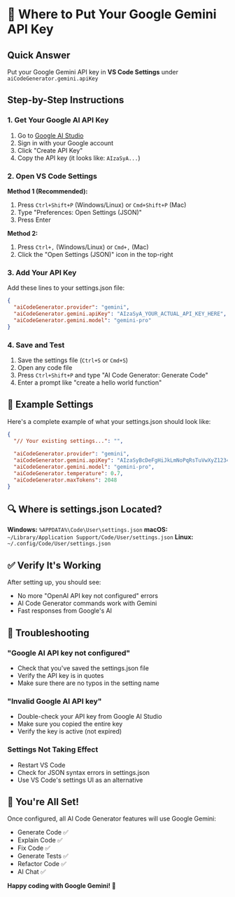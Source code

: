 # 🔑 Where to Put Your Google Gemini API Key

## Quick Answer
Put your Google Gemini API key in **VS Code Settings** under `aiCodeGenerator.gemini.apiKey`

## Step-by-Step Instructions

### 1. Get Your Google AI API Key
1. Go to [Google AI Studio](https://makersuite.google.com/app/apikey)
2. Sign in with your Google account
3. Click "Create API Key"
4. Copy the API key (it looks like: `AIzaSyA...`)

### 2. Open VS Code Settings
**Method 1 (Recommended):**
1. Press `Ctrl+Shift+P` (Windows/Linux) or `Cmd+Shift+P` (Mac)
2. Type "Preferences: Open Settings (JSON)"
3. Press Enter

**Method 2:**
1. Press `Ctrl+,` (Windows/Linux) or `Cmd+,` (Mac)
2. Click the "Open Settings (JSON)" icon in the top-right

### 3. Add Your API Key
Add these lines to your settings.json file:

```json
{
  "aiCodeGenerator.provider": "gemini",
  "aiCodeGenerator.gemini.apiKey": "AIzaSyA_YOUR_ACTUAL_API_KEY_HERE",
  "aiCodeGenerator.gemini.model": "gemini-pro"
}
```

### 4. Save and Test
1. Save the settings file (`Ctrl+S` or `Cmd+S`)
2. Open any code file
3. Press `Ctrl+Shift+P` and type "AI Code Generator: Generate Code"
4. Enter a prompt like "create a hello world function"

## 🎯 Example Settings

Here's a complete example of what your settings.json should look like:

```json
{
  "// Your existing settings...": "",
  
  "aiCodeGenerator.provider": "gemini",
  "aiCodeGenerator.gemini.apiKey": "AIzaSyBcDeFgHiJkLmNoPqRsTuVwXyZ1234567890",
  "aiCodeGenerator.gemini.model": "gemini-pro",
  "aiCodeGenerator.temperature": 0.7,
  "aiCodeGenerator.maxTokens": 2048
}
```

## 🔍 Where is settings.json Located?

**Windows:** `%APPDATA%\Code\User\settings.json`
**macOS:** `~/Library/Application Support/Code/User/settings.json`
**Linux:** `~/.config/Code/User/settings.json`

## ✅ Verify It's Working

After setting up, you should see:
- No more "OpenAI API key not configured" errors
- AI Code Generator commands work with Gemini
- Fast responses from Google's AI

## 🚨 Troubleshooting

### "Google AI API key not configured"
- Check that you've saved the settings.json file
- Verify the API key is in quotes
- Make sure there are no typos in the setting name

### "Invalid Google AI API key"
- Double-check your API key from Google AI Studio
- Make sure you copied the entire key
- Verify the key is active (not expired)

### Settings Not Taking Effect
- Restart VS Code
- Check for JSON syntax errors in settings.json
- Use VS Code's settings UI as an alternative

## 🎉 You're All Set!

Once configured, all AI Code Generator features will use Google Gemini:
- Generate Code ✅
- Explain Code ✅
- Fix Code ✅
- Generate Tests ✅
- Refactor Code ✅
- AI Chat ✅

**Happy coding with Google Gemini! 🚀**